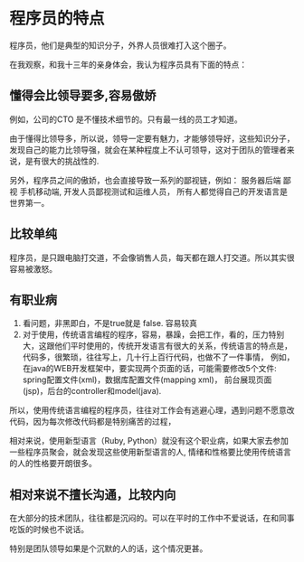 # 程序员的特点

程序员，他们是典型的知识分子，外界人员很难打入这个圈子。

在我观察，和我十三年的亲身体会，我认为程序员具有下面的特点：

## 懂得会比领导要多,容易傲娇

例如，公司的CTO 是不懂技术细节的。只有最一线的员工才知道。 

由于懂得比领导多，所以说，领导一定要有魅力，才能够领导好，这些知识分子，发现自己的能力比领导强，就会在某种程度上不认可领导，这对于团队的管理者来说，是有很大的挑战性的.

另外，程序员之间的傲娇，也会直接导致一系列的鄙视链，例如： 服务器后端 鄙视 手机移动端, 开发人员鄙视测试和运维人员， 所有人都觉得自己的开发语言是世界第一。 

## 比较单纯

程序员，是只跟电脑打交道，不会像销售人员，每天都在跟人打交道。所以其实很容易被激怒。

## 有职业病

1. 看问题，非黑即白，不是true就是 false. 容易较真
2. 对于使用，传统语言编程的程序，容易，暴躁，会把工作，看的，压力特别大，这跟他们平时使用的，传统开发语言有很大的关系，传统语言的特点是，代码多，很繁琐，往往写上，几十行上百行代码，也做不了一件事情，
例如，在java的WEB开发框架中，要实现两个页面的话，可能需要修改5个文件: spring配置文件(xml)，数据库配置文件(mapping xml)， 前台展现页面(jsp)，后台的controller和model(java). 

所以，使用传统语言编程的程序员，往往对工作会有逃避心理，遇到问题不愿意改代码，因为每次修改代码都是特别痛苦的过程，

相对来说，使用新型语言（Ruby, Python）就没有这个职业病，如果大家去参加一些程序员聚会，就会发现这些使用新型语言的人, 情绪和性格要比使用传统语言的人的性格要开朗很多。


## 相对来说不擅长沟通，比较内向

在大部分的技术团队，往往都是沉闷的。可以在平时的工作中不爱说话，在和同事吃饭的时候也不说话。

特别是团队领导如果是个沉默的人的话，这个情况更甚。

